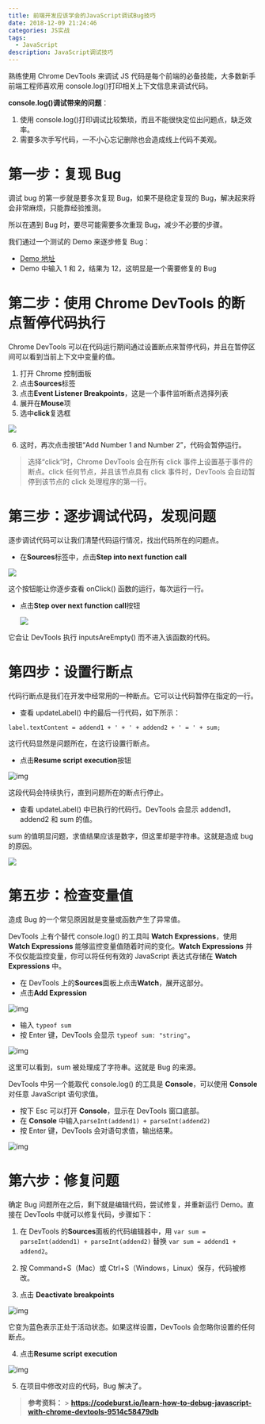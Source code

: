 ```yaml
---
title: 前端开发应该学会的JavaScript调试Bug技巧
date: 2018-12-09 21:24:46
categories: JS实战
tags:
  - JavaScript
description: JavaScript调试技巧
---
```


熟练使用 Chrome DevTools 来调试 JS 代码是每个前端的必备技能，大多数新手前端工程师喜欢用 console.log()打印相关上下文信息来调试代码。

**console.log()调试带来的问题**：

1. 使用 console.log()打印调试比较繁琐，而且不能很快定位出问题点，缺乏效率。
2. 需要多次手写代码，一不小心忘记删除也会造成线上代码不美观。

# 第一步：复现 Bug

调试 bug 的第一步就是要多次复现 Bug，如果不是稳定复现的 Bug，解决起来将会非常麻烦，只能靠经验推测。

所以在遇到 Bug 时，要尽可能需要多次重现 Bug，减少不必要的步骤。

我们通过一个测试的 Demo 来逐步修复 Bug：

- [Demo 地址](https://googlechrome.github.io/devtools-samples/debug-js/get-started)
- Demo 中输入 1 和 2，结果为 12，这明显是一个需要修复的 Bug

# 第二步：使用 Chrome DevTools 的断点暂停代码执行

Chrome DevTools 可以在代码运行期间通过设置断点来暂停代码，并且在暂停区间可以看到当前上下文中变量的值。

1. 打开 Chrome 控制面板
2. 点击**Sources**标签
3. 点击**Event Listener Breakpoints**，这是一个事件监听断点选择列表
4. 展开在**Mouse**项
5. 选中**click**复选框

![](./../images/%E4%BC%81%E4%B8%9A%E5%BE%AE%E4%BF%A1%E6%88%AA%E5%9B%BE_cd5ea0ea-09fc-44d4-8a76-ee80e84165db.png)

6. 这时，再次点击按钮“Add Number 1 and Number 2”，代码会暂停运行。

> 选择“click”时，Chrome DevTools 会在所有 click 事件上设置基于事件的断点。click 任何节点，并且该节点具有 click 事件时，DevTools 会自动暂停到该节点的 click 处理程序的第一行。

# 第三步：逐步调试代码，发现问题

逐步调试代码可以让我们清楚代码运行情况，找出代码所在的问题点。

- 在**Sources**标签中，点击**Step into next function call**

![](./../images/%E4%BC%81%E4%B8%9A%E5%BE%AE%E4%BF%A1%E6%88%AA%E5%9B%BE_6f6ca455-08d2-4dda-b2a5-fb6911228f64.png)

这个按钮能让你逐步查看 onClick() 函数的运行，每次运行一行。

- 点击**Step over next function call**按钮

  ![](./../images/%E4%BC%81%E4%B8%9A%E5%BE%AE%E4%BF%A1%E6%88%AA%E5%9B%BE_6f6ca455-08d2-4dda-b2a5-fb6911228f64.png)

它会让 DevTools 执行 inputsAreEmpty() 而不进入该函数的代码。

# 第四步：设置行断点

代码行断点是我们在开发中经常用的一种断点。它可以让代码暂停在指定的一行。

- 查看 updateLabel() 中的最后一行代码，如下所示：

```text
label.textContent = addend1 + ' + ' + addend2 + ' = ' + sum;
```

这行代码显然是问题所在，在这行设置行断点。

- 点击**Resume script execution**按钮

![img](./../images/%E4%BC%81%E4%B8%9A%E5%BE%AE%E4%BF%A1%E6%88%AA%E5%9B%BE_bd761f19-048e-40e1-8506-a0e71f36e3a2.png)

这段代码会持续执行，直到问题所在的断点行停止。

- 查看 updateLabel() 中已执行的代码行。DevTools 会显示 addend1，addend2 和 sum 的值。

sum 的值明显问题，求值结果应该是数字，但这里却是字符串。这就是造成 bug 的原因。

![](./../images/%E4%BC%81%E4%B8%9A%E5%BE%AE%E4%BF%A1%E6%88%AA%E5%9B%BE_50ae6605-ee58-458f-ab6c-52262c8df337.png)

# 第五步：检查变量值

造成 Bug 的一个常见原因就是变量或函数产生了异常值。

DevTools 上有个替代 console.log() 的工具叫 **Watch Expressions**，使用 **Watch Expressions** 能够监控变量值随着时间的变化。**Watch Expressions** 并不仅仅能监控变量，你可以将任何有效的 JavaScript 表达式存储在 **Watch Expressions** 中。

- 在 DevTools 上的**Sources**面板上点击**Watch**，展开这部分。
- 点击**Add Expression**

![img](./../images/%E4%BC%81%E4%B8%9A%E5%BE%AE%E4%BF%A1%E6%88%AA%E5%9B%BE_5cca3485-41e2-41e0-ac37-671580e63872.png)

- 输入 `typeof sum`
- 按 Enter 键，DevTools 会显示 `typeof sum: "string"`。

![img](./../images/%E4%BC%81%E4%B8%9A%E5%BE%AE%E4%BF%A1%E6%88%AA%E5%9B%BE_803f22d6-0575-404f-912f-15e9c9205cd9.png)

这里可以看到，sum 被处理成了字符串。这就是 Bug 的来源。

DevTools 中另一个能取代 console.log() 的工具是 **Console**，可以使用 **Console** 对任意 JavaScript 语句求值。

- 按下 Esc 可以打开 **Console**，显示在 DevTools 窗口底部。
- 在 **Console** 中输入`parseInt(addend1) + parseInt(addend2)`
- 按 Enter 键，DevTools 会对语句求值，输出结果。

![img](./../images/%E4%BC%81%E4%B8%9A%E5%BE%AE%E4%BF%A1%E6%88%AA%E5%9B%BE_0b266779-82f4-4a80-a97d-8ebf23008647.png)

# 第六步：修复问题

确定 Bug 问题所在之后，剩下就是编辑代码，尝试修复，并重新运行 Demo。直接在 DevTools 中就可以修复代码，步骤如下：

1. 在 DevTools 的**Sources**面板的代码编辑器中，用 `var sum = parseInt(addend1) + parseInt(addend2)` 替换 `var sum = addend1 + addend2`。

2. 按 Command+S（Mac）或 Ctrl+S（Windows，Linux）保存，代码被修改。

3. 点击 **Deactivate breakpoints**

![img](./../images/0_hyuaGwUfClHRIpuk.png)

它变为蓝色表示正处于活动状态。如果这样设置，DevTools 会忽略你设置的任何断点。

4. 点击**Resume script execution**

![img](./../images/%E4%BC%81%E4%B8%9A%E5%BE%AE%E4%BF%A1%E6%88%AA%E5%9B%BE_bd761f19-048e-40e1-8506-a0e71f36e3a2.png)

5. 在项目中修改对应的代码，Bug 解决了。

> **参考资料：** > **https://codeburst.io/learn-how-to-debug-javascript-with-chrome-devtools-9514c58479db**
